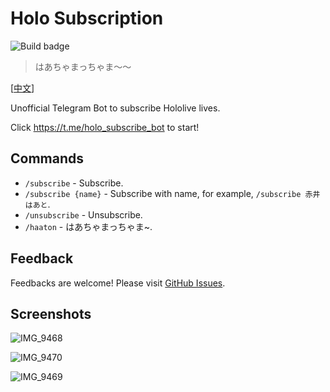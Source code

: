 # Holo Subscription
![Build badge](https://github.com/wabilin/holo-subscription/workflows/Build/badge.svg)
> はあちゃまっちゃま〜〜

\[[中文](docs/zh-tw)\]

Unofficial Telegram Bot to subscribe Hololive lives.

Click https://t.me/holo_subscribe_bot to start!

## Commands

- `/subscribe` - Subscribe.
- `/subscribe {name}` - Subscribe with name, for example, `/subscribe 赤井はあと`.
- `/unsubscribe` - Unsubscribe.
- `/haaton` - はあちゃまっちゃま~.

## Feedback
Feedbacks are welcome!
Please visit [GitHub Issues](https://github.com/wabilin/holo-subscription/issues).

## Screenshots

![IMG_9468](https://user-images.githubusercontent.com/2549826/89192999-4d084680-d5e0-11ea-935f-fdbf5e78ae42.jpg)

![IMG_9470](https://user-images.githubusercontent.com/2549826/89193027-55f91800-d5e0-11ea-9f5b-5b1f237cc47b.jpg)

![IMG_9469](https://user-images.githubusercontent.com/2549826/89193014-51346400-d5e0-11ea-9050-0314b9745209.jpg)

